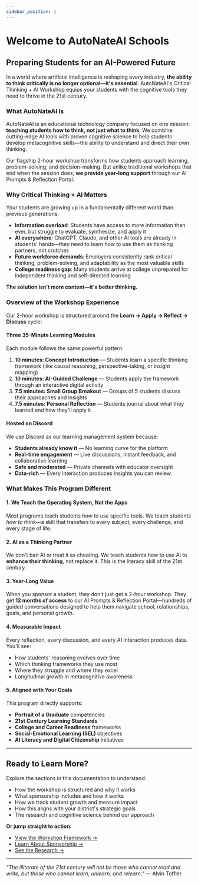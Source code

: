 ```yaml
---
sidebar_position: 1
---
```


# Welcome to AutoNateAI Schools

## Preparing Students for an AI-Powered Future

In a world where artificial intelligence is reshaping every industry, **the ability to think critically is no longer optional—it's essential**. AutoNateAI's Critical Thinking + AI Workshop equips your students with the cognitive tools they need to thrive in the 21st century.

### What AutoNateAI Is

AutoNateAI is an educational technology company focused on one mission: **teaching students how to think, not just what to think**. We combine cutting-edge AI tools with proven cognitive science to help students develop metacognitive skills—the ability to understand and direct their own thinking.

Our flagship 2-hour workshop transforms how students approach learning, problem-solving, and decision-making. But unlike traditional workshops that end when the session does, **we provide year-long support** through our AI Prompts & Reflection Portal.

### Why Critical Thinking + AI Matters

Your students are growing up in a fundamentally different world than previous generations:

- **Information overload**: Students have access to more information than ever, but struggle to evaluate, synthesize, and apply it
- **AI everywhere**: ChatGPT, Claude, and other AI tools are already in students' hands—they need to learn how to use them as thinking partners, not crutches
- **Future workforce demands**: Employers consistently rank critical thinking, problem-solving, and adaptability as the most valuable skills
- **College readiness gap**: Many students arrive at college unprepared for independent thinking and self-directed learning

**The solution isn't more content—it's better thinking.**

### Overview of the Workshop Experience

Our 2-hour workshop is structured around the **Learn → Apply → Reflect → Discuss** cycle:

#### Three 35-Minute Learning Modules

Each module follows the same powerful pattern:

1. **10 minutes: Concept Introduction** — Students learn a specific thinking framework (like causal reasoning, perspective-taking, or insight mapping)
2. **10 minutes: AI-Guided Challenge** — Students apply the framework through an interactive digital activity
3. **7.5 minutes: Small Group Breakout** — Groups of 5 students discuss their approaches and insights
4. **7.5 minutes: Personal Reflection** — Students journal about what they learned and how they'll apply it

#### Hosted on Discord

We use Discord as our learning management system because:

- **Students already know it** — No learning curve for the platform
- **Real-time engagement** — Live discussions, instant feedback, and collaborative learning
- **Safe and moderated** — Private channels with educator oversight
- **Data-rich** — Every interaction produces insights you can review

### What Makes This Program Different

#### 1. **We Teach the Operating System, Not the Apps**

Most programs teach students *how to use* specific tools. We teach students *how to think*—a skill that transfers to every subject, every challenge, and every stage of life.

#### 2. **AI as a Thinking Partner**

We don't ban AI or treat it as cheating. We teach students how to use AI to **enhance their thinking**, not replace it. This is the literacy skill of the 21st century.

#### 3. **Year-Long Value**

When you sponsor a student, they don't just get a 2-hour workshop. They get **12 months of access** to our AI Prompts & Reflection Portal—hundreds of guided conversations designed to help them navigate school, relationships, goals, and personal growth.

#### 4. **Measurable Impact**

Every reflection, every discussion, and every AI interaction produces data. You'll see:

- How students' reasoning evolves over time
- Which thinking frameworks they use most
- Where they struggle and where they excel
- Longitudinal growth in metacognitive awareness

#### 5. **Aligned with Your Goals**

This program directly supports:

- **Portrait of a Graduate** competencies
- **21st Century Learning Standards**
- **College and Career Readiness** frameworks
- **Social-Emotional Learning (SEL)** objectives
- **AI Literacy and Digital Citizenship** initiatives

---

## Ready to Learn More?

Explore the sections in this documentation to understand:

- How the workshop is structured and why it works
- What sponsorship includes and how it works
- How we track student growth and measure impact
- How this aligns with your district's strategic goals
- The research and cognitive science behind our approach

**Or jump straight to action:**

- [View the Workshop Framework →](/docs/workshop-framework/overview)
- [Learn About Sponsorship →](/docs/for-educators/sponsorship-guide)
- [See the Research →](/docs/research/cognitive-models)

---

*"The illiterate of the 21st century will not be those who cannot read and write, but those who cannot learn, unlearn, and relearn."* — Alvin Toffler
